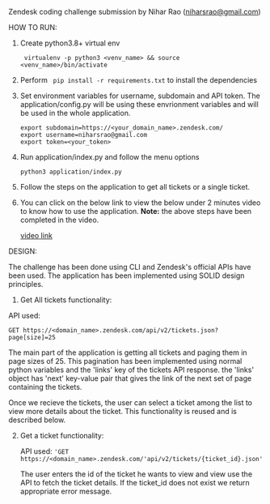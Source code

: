 Zendesk coding challenge submission by Nihar Rao (niharsrao@gmail.com)

HOW TO RUN:

1) Create python3.8+ virtual env
    
    ` virtualenv -p python3 <venv_name> && source <venv_name>/bin/activate`

2) Perform ` pip install -r requirements.txt` to install the dependencies

3) Set environment variables for username, subdomain and API token. The application/config.py will be using these envrionment variables and will be used in the whole application.
   
   ```
   export subdomain=https://<your_domain_name>.zendesk.com/
   export username=niharsrao@gmail.com
   export token=<your_token>
   ```

4) Run application/index.py and follow the menu options

   `python3 application/index.py`

5) Follow the steps on the application to get all tickets or a single ticket.
6) You can click on the below link to view the below under 2 minutes video to know how to use the application. 
**Note:** the above steps have been completed in the video.

   [video link](https://drive.google.com/file/d/1bXM-fwdr-Pzoc3sSIbshdBrssRcp3kDB/view?usp=sharing)



DESIGN:

The challenge has been done using CLI and Zendesk's official APIs have been used. The application has been implemented using SOLID design principles. 

1) Get All tickets functionality:

API used:

`GET https://<domain_name>.zendesk.com/api/v2/tickets.json?page[size]=25`

The main part of the application is getting all tickets and paging them in page sizes of 25.
This pagination has been implemented using normal python variables and the 'links' key of the tickets API response.
the 'links' object has 'next' key-value pair that gives the link of the next set of page containing the tickets.

Once we recieve the tickets, the user can select a ticket among the list to view more details about the ticket. 
This functionality is reused and is described below.

2) Get a ticket functionality:

   API used: `'GET https://<domain_name>.zendesk.com/'api/v2/tickets/{ticket_id}.json'`

   The user enters the id of the ticket he wants to view and view use the API to fetch the ticket details. If the ticket_id does not exist we return appropriate error message.
   







   

